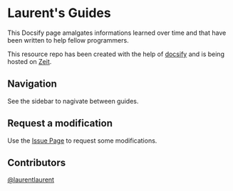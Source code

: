 # Laurent's Guides

This Docsify page amalgates informations learned over time and that have been written to help fellow programmers.

This resource repo has been created with the help of [docsify](https://docsify.js.org/) and is being hosted on [Zeit](https://zeit.co/).

## Navigation
<!-- test -->
See the sidebar to nagivate between guides.

## Request a modification

Use the [Issue Page](https://github.com/laurentlaurent/guides/issues) to request some modifications.

## Contributors

[@laurentlaurent](https://github.com/laurentlaurent)

<!-- 
====================  Contribution Guide ====================
When adding a new page, make sure something refers to it
Add it to the sidebar if need be
-->
